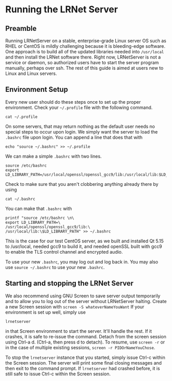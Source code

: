 # Running the LRNet Server
## Preamble
Running LRNetServer on a stable, enterprise-grade Linux server OS
such as RHEL or CentOS is mildly challenging because it
is bleeding-edge software. One approach is to build all of the
updated libraries needed into ```/usr/local``` and then install
the LRNet software there. Right now, LRNetServer is not a service
or daemon, so authorized users have to start the server program
manually, perhaps over ssh. The rest of this guide is aimed at
users new to Linux and Linux servers.

## Environment Setup
Every new user should do these steps once to set up the proper
environment.
Check your ```~/.profile``` file with the following command.

```cat ~/.profile```

On some servers, that may return nothing as the default user
needs no special steps to occur upon login. We simply want
the server to load the ```.bashrc``` file upon login.
You can append a line that does that with

```echo "source ~/.bashrc" >> ~/.profile```

We can make a simple ```.bashrc``` with two lines.

```
source /etc/bashrc
export LD_LIBRARY_PATH=/usr/local/openssl/openssl_gcc9/lib:/usr/local/lib:$LD_LIBRARY_PATH
```

Check to make sure that you aren't clobbering anything already
there by using

```cat ~/.bashrc```

You can make that ```.bashrc``` with
```
printf "source /etc/bashrc \n\
export LD_LIBRARY_PATH=\
/usr/local/openssl/openssl_gcc9/lib:\
/usr/local/lib:\$LD_LIBRARY_PATH" >> ~/.bashrc
```


This is the case for our test CentOS server, as we built and 
installed Qt 5.15 to /usr/local, needed gcc9 to build it, and
needed openSSL built with gcc9 to enable the TLS control
channel and encrypted audio.

To use your new ```.bashrc```, you may log out and log back
in. You may also use ```source ~/.bashrc``` to use your new
```.bashrc```.

## Starting and stopping the LRNet Server

We also recommend using GNU Screen to save server output
temporarily and to allow you to log out of the server without
LRNetServer halting. Create a new Screen session with
```screen -S whateverNameYouWant```
If your environment is set up well, simply use

```lrnetserver```

in that Screen environment to start the server. It'll handle the rest.
If it crashes, it is safe to re-issue the command. Detach
from the screen session using Ctrl-a d. (Ctrl-a, then press
d to detach). To resume, use ```screen -r``` or in the case
of multiple existing sessions,
```screen -r PIDOrNameYouChose```.

To stop the ```lrnetserver``` instance that you started, simply issue
Ctrl-c within the Screen session. The server will print some final closing
messages and then exit to the command prompt. If ```lrnetserver```
had crashed before, it is still safe to issue Ctrl-c within the Screen
session.
